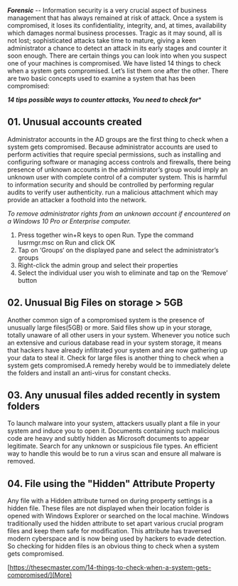 ***Forensic*** -- Information security is a very crucial aspect of business management that has always remained at risk of attack. Once a system is compromised, it loses its confidentiality, integrity, and, at times, availability which damages normal business processes. Tragic as it may sound, all is not lost; sophisticated attacks take time to mature, giving a keen administrator a chance to detect an attack in its early stages and counter it soon enough. There are certain things you can look into when you suspect one of your machines is compromised. We have listed 14 things to check when a system gets compromised. Let’s list them one after the other.
There are two basic concepts used to examine a system that has been compromised:

***14 tips possible ways to counter attacks, You need to check for****

## 01. Unusual accounts created
Administrator accounts in the AD groups are the first thing to check when a system gets compromised. Because administrator accounts are used to perform activities that require special permissions, such as installing and configuring software or managing access controls and firewalls, there being presence of unknown accounts in the administrator’s group would imply an unknown user with complete control of a computer system. This is harmful to information security and should be controlled by performing regular audits to verify user authenticity. run a malicious attachment which may provide an attacker a foothold into the network.

*To remove administrator rights from an unknown account if encountered on a Windows 10 Pro or Enterprise computer.*
1. Press together win+R keys to open Run. Type the command lusrmgr.msc on Run and click OK
2. Tap on ‘Groups‘ on the displayed pane and select the administrator’s groups
3. Right-click the admin group and select their properties
4. Select the individual user you wish to eliminate and tap on the ‘Remove’ button

## 02. Unusual Big Files on storage > 5GB
Another common sign of a compromised system is the presence of unusually large files(5GB) or more. Said files show up in your storage, totally unaware of all other users in your system. Whenever you notice such an extensive and curious database read in your system storage, it means that hackers have already infiltrated your system and are now gathering up your data to steal it. Check for large files is another thing to check when a system gets compromised.A remedy hereby would be to immediately delete the folders and install an anti-virus for constant checks.

## 03. Any unusual files added recently in system folders
To launch malware into your system, attackers usually plant a file in your system and induce you to open it. Documents containing such malicious code are heavy and subtly hidden as Microsoft documents to appear legitimate.
Search for any unknown or suspicious file types. An efficient way to handle this would be to run a virus scan and ensure all malware is removed.

## 04. File using the "Hidden" Attribute Property
Any file with a Hidden attribute turned on during property settings is a hidden file. These files are not displayed when their location folder is opened with Windows Explorer or searched on the local machine.
Windows traditionally used the hidden attribute to set apart various crucial program files and keep them safe for modification. This attribute has traversed modern cyberspace and is now being used by hackers to evade detection. So checking for hidden files is an obvious thing to check when a system gets compromised.


[https://thesecmaster.com/14-things-to-check-when-a-system-gets-compromised/](More)


